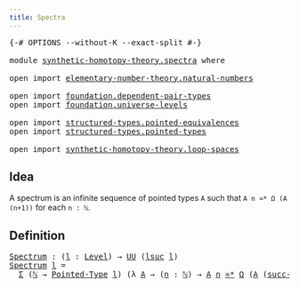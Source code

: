 ```yaml
---
title: Spectra
---
```


<pre class="Agda"><a id="33" class="Symbol">{-#</a> <a id="37" class="Keyword">OPTIONS</a> <a id="45" class="Pragma">--without-K</a> <a id="57" class="Pragma">--exact-split</a> <a id="71" class="Symbol">#-}</a>

<a id="76" class="Keyword">module</a> <a id="83" href="synthetic-homotopy-theory.spectra.html" class="Module">synthetic-homotopy-theory.spectra</a> <a id="117" class="Keyword">where</a>

<a id="124" class="Keyword">open</a> <a id="129" class="Keyword">import</a> <a id="136" href="elementary-number-theory.natural-numbers.html" class="Module">elementary-number-theory.natural-numbers</a>

<a id="178" class="Keyword">open</a> <a id="183" class="Keyword">import</a> <a id="190" href="foundation.dependent-pair-types.html" class="Module">foundation.dependent-pair-types</a>
<a id="222" class="Keyword">open</a> <a id="227" class="Keyword">import</a> <a id="234" href="foundation.universe-levels.html" class="Module">foundation.universe-levels</a>

<a id="262" class="Keyword">open</a> <a id="267" class="Keyword">import</a> <a id="274" href="structured-types.pointed-equivalences.html" class="Module">structured-types.pointed-equivalences</a>
<a id="312" class="Keyword">open</a> <a id="317" class="Keyword">import</a> <a id="324" href="structured-types.pointed-types.html" class="Module">structured-types.pointed-types</a>

<a id="356" class="Keyword">open</a> <a id="361" class="Keyword">import</a> <a id="368" href="synthetic-homotopy-theory.loop-spaces.html" class="Module">synthetic-homotopy-theory.loop-spaces</a>
</pre>
## Idea

A spectrum is an infinite sequence of pointed types `A` such that `A n ≃* Ω (A (n+1))` for each `n : ℕ`.

## Definition

<pre class="Agda"><a id="Spectrum"></a><a id="549" href="synthetic-homotopy-theory.spectra.html#549" class="Function">Spectrum</a> <a id="558" class="Symbol">:</a> <a id="560" class="Symbol">(</a><a id="561" href="synthetic-homotopy-theory.spectra.html#561" class="Bound">l</a> <a id="563" class="Symbol">:</a> <a id="565" href="Agda.Primitive.html#597" class="Postulate">Level</a><a id="570" class="Symbol">)</a> <a id="572" class="Symbol">→</a> <a id="574" href="foundation-core.universe-levels.html#235" class="Primitive">UU</a> <a id="577" class="Symbol">(</a><a id="578" href="Agda.Primitive.html#780" class="Primitive">lsuc</a> <a id="583" href="synthetic-homotopy-theory.spectra.html#561" class="Bound">l</a><a id="584" class="Symbol">)</a>
<a id="586" href="synthetic-homotopy-theory.spectra.html#549" class="Function">Spectrum</a> <a id="595" href="synthetic-homotopy-theory.spectra.html#595" class="Bound">l</a> <a id="597" class="Symbol">=</a>
  <a id="601" href="foundation-core.dependent-pair-types.html#515" class="Record">Σ</a> <a id="603" class="Symbol">(</a><a id="604" href="elementary-number-theory.natural-numbers.html#1530" class="Datatype">ℕ</a> <a id="606" class="Symbol">→</a> <a id="608" href="structured-types.pointed-types.html#383" class="Function">Pointed-Type</a> <a id="621" href="synthetic-homotopy-theory.spectra.html#595" class="Bound">l</a><a id="622" class="Symbol">)</a> <a id="624" class="Symbol">(λ</a> <a id="627" href="synthetic-homotopy-theory.spectra.html#627" class="Bound">A</a> <a id="629" class="Symbol">→</a> <a id="631" class="Symbol">(</a><a id="632" href="synthetic-homotopy-theory.spectra.html#632" class="Bound">n</a> <a id="634" class="Symbol">:</a> <a id="636" href="elementary-number-theory.natural-numbers.html#1530" class="Datatype">ℕ</a><a id="637" class="Symbol">)</a> <a id="639" class="Symbol">→</a> <a id="641" href="synthetic-homotopy-theory.spectra.html#627" class="Bound">A</a> <a id="643" href="synthetic-homotopy-theory.spectra.html#632" class="Bound">n</a> <a id="645" href="structured-types.pointed-equivalences.html#7578" class="Function Operator">≃*</a> <a id="648" href="synthetic-homotopy-theory.loop-spaces.html#1221" class="Function">Ω</a> <a id="650" class="Symbol">(</a><a id="651" href="synthetic-homotopy-theory.spectra.html#627" class="Bound">A</a> <a id="653" class="Symbol">(</a><a id="654" href="elementary-number-theory.natural-numbers.html#1564" class="InductiveConstructor">succ-ℕ</a> <a id="661" href="synthetic-homotopy-theory.spectra.html#632" class="Bound">n</a><a id="662" class="Symbol">)))</a>
</pre>